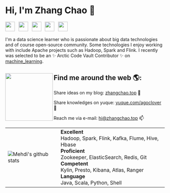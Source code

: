 # Hi, I'm Zhang Chao 👋

<p align='left'>
    <a href="http://zhangchao.top/"><img height="30" src="https://strawberryamoszc.oss-cn-shanghai.aliyuncs.com/github/icon/blogging.png"></a>&nbsp;&nbsp;
    <a href="https://www.yuque.com/agoclover/ml"><img height="30" src="https://strawberryamoszc.oss-cn-shanghai.aliyuncs.com/github/icon/dove.png"></a>&nbsp;&nbsp;
    <a href="https://www.zhihu.com/people/agoclover"><img height="30" src="https://strawberryamoszc.oss-cn-shanghai.aliyuncs.com/github/icon/zhihu.png"></a>&nbsp;&nbsp;
    <a href="https://www.instagram.com/amos__z/"><img height="30" src="https://strawberryamoszc.oss-cn-shanghai.aliyuncs.com/github/icon/instagram.png"></a>&nbsp;&nbsp;
    <a href="https://weibo.com/6475221640/"><img height="30" src="https://strawberryamoszc.oss-cn-shanghai.aliyuncs.com/github/icon/sina-weibo.png"></a>&nbsp;&nbsp;
 </p>

I'm a data science learner who is passionate about big data technologies and of course open-source community. Some technologies I enjoy working with include Apache projects such as Hadoop, Spark and Flink. I recently was selected to be an ✨ Arctic Code Vault Contributor ✨ on [machine_learning](https://github.com/agoclover/machine_learning).

## Find me around the web 🌎:<a href="https://github.com/agoclover"><img align="left" width="150" height="150" src="https://strawberryamoszc.oss-cn-shanghai.aliyuncs.com/img/amos.jpg"></a>
 Share ideas on my blog: [zhangchao.top](http://zhangchao.top/) 💼

 Share knowledges on yuque: [yuque.com/agoclover](https://www.yuque.com/agoclover/ml) 🐝

 Reach me via e-mail: [hi@zhangchao.top](mailto:hi@zhangchao.top) 📫

|  |  |
| ------------------------------------------------------------ | ------------------------------------------------------------ |
| ![Mehdi's github stats](https://github-readme-stats.vercel.app/api?username=agoclover&show_icons=true&hide_border=true) | **Excellent**<br />Hadoop, Spark, Flink, Kafka, Flume, Hive, Hbase<br />**Proficient**<br />Zookeeper, ElasticSearch, Redis, Git<br />**Competent**<br />Kylin, Presto, Kibana, Atlas, Ranger<br />**Language**<br />Java, Scala, Python, Shell |

